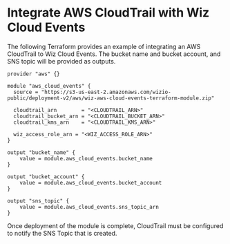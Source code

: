 # Integrate AWS CloudTrail with Wiz Cloud Events

The following Terraform provides an example of integrating an AWS CloudTrail to Wiz Cloud Events. The bucket name and bucket account, and SNS topic will be provided as outputs.

```hcl
provider "aws" {}

module "aws_cloud_events" {
  source = "https://s3-us-east-2.amazonaws.com/wizio-public/deployment-v2/aws/wiz-aws-cloud-events-terraform-module.zip"

  cloudtrail_arn        = "<CLOUDTRAIL_ARN>"
  cloudtrail_bucket_arn = "<CLOUDTRAIL_BUCKET_ARN>"
  cloudtrail_kms_arn    = "<CLOUDTRAIL_KMS_ARN>"

  wiz_access_role_arn = "<WIZ_ACCESS_ROLE_ARN>"
}

output "bucket_name" {
    value = module.aws_cloud_events.bucket_name
}

output "bucket_account" {
    value = module.aws_cloud_events.bucket_account
}

output "sns_topic" {
    value = module.aws_cloud_events.sns_topic_arn
}
```

Once deployment of the module is complete, CloudTrail must be configured to notify the SNS Topic that is created.
